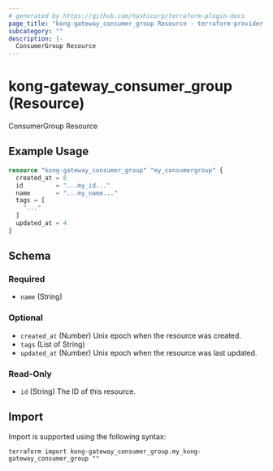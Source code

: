 ```yaml
---
# generated by https://github.com/hashicorp/terraform-plugin-docs
page_title: "kong-gateway_consumer_group Resource - terraform-provider-kong-gateway"
subcategory: ""
description: |-
  ConsumerGroup Resource
---
```


# kong-gateway_consumer_group (Resource)

ConsumerGroup Resource

## Example Usage

```terraform
resource "kong-gateway_consumer_group" "my_consumergroup" {
  created_at = 6
  id         = "...my_id..."
  name       = "...my_name..."
  tags = [
    "..."
  ]
  updated_at = 4
}
```

<!-- schema generated by tfplugindocs -->
## Schema

### Required

- `name` (String)

### Optional

- `created_at` (Number) Unix epoch when the resource was created.
- `tags` (List of String)
- `updated_at` (Number) Unix epoch when the resource was last updated.

### Read-Only

- `id` (String) The ID of this resource.

## Import

Import is supported using the following syntax:

```shell
terraform import kong-gateway_consumer_group.my_kong-gateway_consumer_group ""
```
